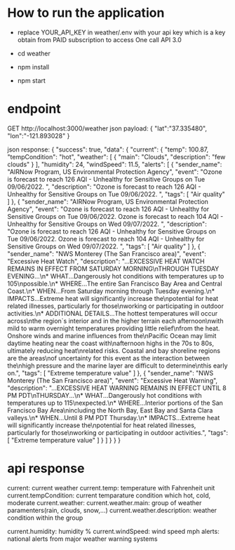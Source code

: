 # How to run the application
- replace YOUR_API_KEY in weather/.env with your api key which is a key obtain from PAID subscription
to access One call API 3.0

- cd weather
- npm install
- npm start

# endpoint
GET http://localhost:3000/weather
json payload: 
{
   "lat":"37.335480",
   "lon":"-121.893028"
}

json response:
{
    "success": true,
    "data": {
        "current": {
            "temp": 100.87,
            "tempCondition": "hot",
            "weather": [
                {
                    "main": "Clouds",
                    "description": "few clouds"
                }
            ],
            "humidity": 24,
            "windSpeed": 11.5,
            "alerts": [
                {
                    "sender_name": "AIRNow Program, US Environmental Protection Agency",
                    "event": "Ozone is forecast to reach 126 AQI - Unhealthy for Sensitive Groups on Tue 09/06/2022. ",
                    "description": "Ozone is forecast to reach 126 AQI - Unhealthy for Sensitive Groups on Tue 09/06/2022. ",
                    "tags": [
                        "Air quality"
                    ]
                },
                {
                    "sender_name": "AIRNow Program, US Environmental Protection Agency",
                    "event": "Ozone is forecast to reach 126 AQI - Unhealthy for Sensitive Groups on Tue 09/06/2022. Ozone is forecast to reach 104 AQI - Unhealthy for Sensitive Groups on Wed 09/07/2022. ",
                    "description": "Ozone is forecast to reach 126 AQI - Unhealthy for Sensitive Groups on Tue 09/06/2022. Ozone is forecast to reach 104 AQI - Unhealthy for Sensitive Groups on Wed 09/07/2022. ",
                    "tags": [
                        "Air quality"
                    ]
                },
                {
                    "sender_name": "NWS Monterey (The San Francisco area)",
                    "event": "Excessive Heat Watch",
                    "description": "...EXCESSIVE HEAT WATCH REMAINS IN EFFECT FROM SATURDAY MORNING\nTHROUGH TUESDAY EVENING...\n* WHAT...Dangerously hot conditions with temperatures up to 105\npossible.\n* WHERE...The entire San Francisco Bay Area and Central Coast.\n* WHEN...From Saturday morning through Tuesday evening.\n* IMPACTS...Extreme heat will significantly increase the\npotential for heat related illnesses, particularly for those\nworking or participating in outdoor activities.\n* ADDITIONAL DETAILS...The hottest temperatures will occur across\nthe region`s interior and in the higher terrain each afternoon\nwith mild to warm overnight temperatures providing little relief\nfrom the heat. Onshore winds and marine influences from the\nPacific Ocean may limit daytime heating near the coast with\nafternoon highs in the 70s to 80s, ultimately reducing heat\nrelated risks. Coastal and bay shoreline regions are the areas\nof uncertainty for this event as the interaction between the\nhigh pressure and the marine layer are difficult to determine\nthis early on.",
                    "tags": [
                        "Extreme temperature value"
                    ]
                },
                {
                    "sender_name": "NWS Monterey (The San Francisco area)",
                    "event": "Excessive Heat Warning",
                    "description": "...EXCESSIVE HEAT WARNING REMAINS IN EFFECT UNTIL 8 PM PDT\nTHURSDAY...\n* WHAT...Dangerously hot conditions with temperatures up to 115\nexpected.\n* WHERE...Interior portions of the San Francisco Bay Area\nincluding the North Bay, East Bay and Santa Clara valleys.\n* WHEN...Until 8 PM PDT Thursday.\n* IMPACTS...Extreme heat will significantly increase the\npotential for heat related illnesses, particularly for those\nworking or participating in outdoor activities.",
                    "tags": [
                        "Extreme temperature value"
                    ]
                }
            ]
        }
    }
}

# api response
current: current weather
current.temp: temperature with Fahrenheit unit
current.tempCondition: current temparature condition which hot, cold, moderate
current.weather: 
    current.weather.main: group of weather paramenters(rain, clouds, snow,...)
    current.weather.description: weather condition within the group

current.humidity: humidity %
current.windSpeed: wind speed mph
alerts: national alerts from major weather warning systems
